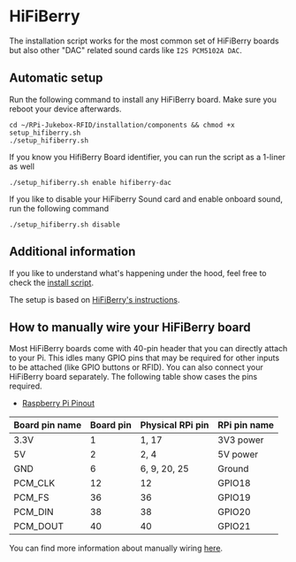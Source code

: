 # HiFiBerry

The installation script works for the most common set of HiFiBerry boards but also other "DAC" related sound cards like `I2S PCM5102A DAC`.

## Automatic setup

Run the following command to install any HiFiBerry board. Make sure you reboot your device afterwards.

```
cd ~/RPi-Jukebox-RFID/installation/components && chmod +x setup_hifiberry.sh
./setup_hifiberry.sh
```

If you know you HifiBerry Board identifier, you can run the script as a 1-liner as well

```
./setup_hifiberry.sh enable hifiberry-dac
```

If you like to disable your HiFiberry Sound card and enable onboard sound, run the following command


```
./setup_hifiberry.sh disable
```

## Additional information

If you like to understand what's happening under the hood, feel free to check the [install script](../../../../installation/components/setup_hifiberry.sh).

The setup is based on [HiFiBerry's instructions](https://www.hifiberry.com/docs/software/configuring-linux-3-18-x/).

## How to manually wire your HiFiBerry board

Most HiFiBerry boards come with 40-pin header that you can directly attach to your Pi. This idles many GPIO pins that may be required for other inputs to be attached (like GPIO buttons or RFID). You can also connect your HiFiBerry board separately. The following table show cases the pins required.

* [Raspberry Pi Pinout](https://github.com/raspberrypi/documentation/blob/develop/documentation/asciidoc/computers/os/using-gpio.adoc)

| Board pin name | Board pin | Physical RPi pin | RPi pin name |
|----------------|-----------|------------------|--------------|
| 3.3V           | 1         | 1, 17            | 3V3 power    |
| 5V             | 2         | 2, 4             | 5V power     |
| GND            | 6         | 6, 9, 20, 25     | Ground       |
| PCM_CLK        | 12        | 12               | GPIO18       |
| PCM_FS         | 36        | 36               | GPIO19       |
| PCM_DIN        | 38        | 38               | GPIO20       |
| PCM_DOUT       | 40        | 40               | GPIO21       |

You can find more information about manually wiring [here](https://forum-raspberrypi.de/forum/thread/44967-kein-ton-ueber-hifiberry-miniamp-am-rpi-4/?postID=401305#post401305).
